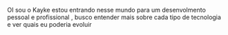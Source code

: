 OI sou o Kayke estou entrando nesse mundo para um desenvolmento pessoal e profissional , busco entender mais sobre cada tipo de tecnologia e ver quais eu poderia evoluir
